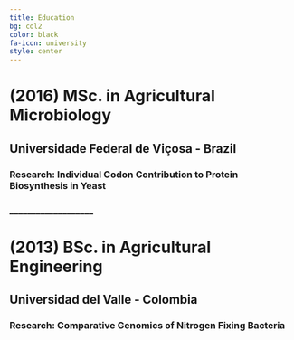 ```yaml
---
title: Education
bg: col2
color: black
fa-icon: university
style: center
---
```


# (2016) **MSc.** in Agricultural Microbiology

## Universidade Federal de Viçosa - Brazil

### **Research:** Individual Codon Contribution to Protein Biosynthesis in Yeast

### **___________________**

# (2013) **BSc.** in Agricultural Engineering

## Universidad del Valle - Colombia

### **Research:** Comparative Genomics of Nitrogen Fixing Bacteria

